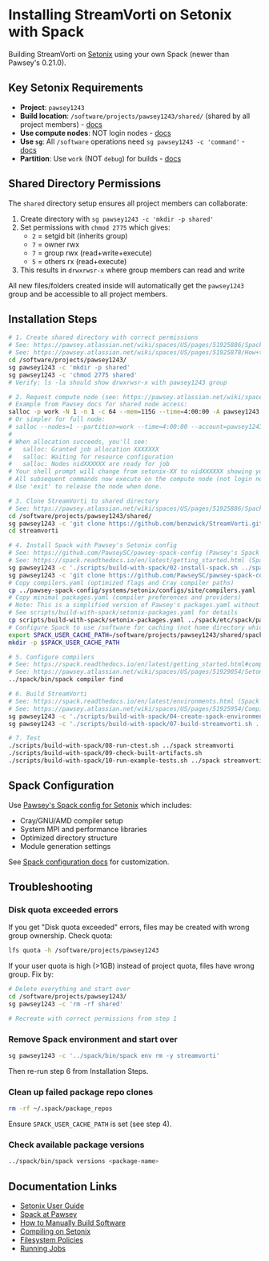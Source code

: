 # Installing StreamVorti on Setonix with Spack

Building StreamVorti on [Setonix](https://pawsey.org.au/systems/setonix/) using your own Spack (newer than Pawsey's 0.21.0).

## Key Setonix Requirements

- **Project**: `pawsey1243`
- **Build location**: `/software/projects/pawsey1243/shared/` (shared by all project members) - [docs](https://pawsey.atlassian.net/wiki/spaces/US/pages/51925878/How+to+Manually+Build+Software)
- **Use compute nodes**: NOT login nodes - [docs](https://pawsey.atlassian.net/wiki/spaces/US/pages/51925954/Compiling)
- **Use `sg`**: All `/software` operations need `sg pawsey1243 -c 'command'` - [docs](https://pawsey.atlassian.net/wiki/spaces/US/pages/51925886/Spack)
- **Partition**: Use `work` (NOT `debug`) for builds - [docs](https://pawsey.atlassian.net/wiki/spaces/US/pages/51929058/Running+Jobs+on+Setonix)

## Shared Directory Permissions

The `shared` directory setup ensures all project members can collaborate:

1. Create directory with `sg pawsey1243 -c 'mkdir -p shared'`
2. Set permissions with `chmod 2775` which gives:
   - `2` = setgid bit (inherits group)
   - `7` = owner rwx
   - `7` = group rwx (read+write+execute)
   - `5` = others rx (read+execute)
3. This results in `drwxrwsr-x` where group members can read and write

All new files/folders created inside will automatically get the `pawsey1243` group and be accessible to all project members.

## Installation Steps

```bash
# 1. Create shared directory with correct permissions
# See: https://pawsey.atlassian.net/wiki/spaces/US/pages/51925886/Spack (sg usage)
# See: https://pawsey.atlassian.net/wiki/spaces/US/pages/51925878/How+to+Manually+Build+Software (build location)
cd /software/projects/pawsey1243/
sg pawsey1243 -c 'mkdir -p shared'
sg pawsey1243 -c 'chmod 2775 shared'
# Verify: ls -la should show drwxrwsr-x with pawsey1243 group

# 2. Request compute node (see: https://pawsey.atlassian.net/wiki/spaces/US/pages/51925964/Job+Scheduling)
# Example from Pawsey docs for shared node access:
salloc -p work -N 1 -n 1 -c 64 --mem=115G --time=4:00:00 -A pawsey1243
# Or simpler for full node:
# salloc --nodes=1 --partition=work --time=4:00:00 --account=pawsey1243
#
# When allocation succeeds, you'll see:
#   salloc: Granted job allocation XXXXXXX
#   salloc: Waiting for resource configuration
#   salloc: Nodes nidXXXXXX are ready for job
# Your shell prompt will change from setonix-XX to nidXXXXXX showing you're on the compute node.
# All subsequent commands now execute on the compute node (not login node).
# Use 'exit' to release the node when done.

# 3. Clone StreamVorti to shared directory
# See: https://pawsey.atlassian.net/wiki/spaces/US/pages/51925886/Spack (sg for /software operations)
cd /software/projects/pawsey1243/shared/
sg pawsey1243 -c 'git clone https://github.com/benzwick/StreamVorti.git streamvorti'
cd streamvorti

# 4. Install Spack with Pawsey's Setonix config
# See: https://github.com/PawseySC/pawsey-spack-config (Pawsey's Spack configs)
# See: https://spack.readthedocs.io/en/latest/getting_started.html (Spack installation)
sg pawsey1243 -c './scripts/build-with-spack/02-install-spack.sh ../spack'
sg pawsey1243 -c 'git clone https://github.com/PawseySC/pawsey-spack-config.git ../pawsey-spack-config'
# Copy compilers.yaml (optimized flags and Cray compiler paths)
cp ../pawsey-spack-config/systems/setonix/configs/site/compilers.yaml ../spack/etc/spack/
# Copy minimal packages.yaml (compiler preferences and providers)
# Note: This is a simplified version of Pawsey's packages.yaml without version constraints
# See scripts/build-with-spack/setonix-packages.yaml for details
cp scripts/build-with-spack/setonix-packages.yaml ../spack/etc/spack/packages.yaml
# Configure Spack to use /software for caching (not home directory which has 1GB limit)
export SPACK_USER_CACHE_PATH=/software/projects/pawsey1243/shared/spack-cache
mkdir -p $SPACK_USER_CACHE_PATH

# 5. Configure compilers
# See: https://spack.readthedocs.io/en/latest/getting_started.html#compiler-configuration
# See: https://pawsey.atlassian.net/wiki/spaces/US/pages/51929054/Setonix+Software+Environment (Cray compilers)
../spack/bin/spack compiler find

# 6. Build StreamVorti
# See: https://spack.readthedocs.io/en/latest/environments.html (Spack environments)
# See: https://pawsey.atlassian.net/wiki/spaces/US/pages/51925954/Compiling (compiling on compute nodes)
sg pawsey1243 -c './scripts/build-with-spack/04-create-spack-environment.sh ../spack streamvorti spack.yaml'
sg pawsey1243 -c './scripts/build-with-spack/07-build-streamvorti.sh ../spack streamvorti'

# 7. Test
./scripts/build-with-spack/08-run-ctest.sh ../spack streamvorti
./scripts/build-with-spack/09-check-built-artifacts.sh
./scripts/build-with-spack/10-run-example-tests.sh ../spack streamvorti
```

## Spack Configuration

Use [Pawsey's Spack config for Setonix](https://github.com/PawseySC/pawsey-spack-config/tree/master/systems/setonix/configs) which includes:
- Cray/GNU/AMD compiler setup
- System MPI and performance libraries
- Optimized directory structure
- Module generation settings

See [Spack configuration docs](https://spack.readthedocs.io/en/latest/configuration.html) for customization.

## Troubleshooting

### Disk quota exceeded errors

If you get "Disk quota exceeded" errors, files may be created with wrong group ownership. Check quota:

```bash
lfs quota -h /software/projects/pawsey1243
```

If your user quota is high (>1GB) instead of project quota, files have wrong group. Fix by:

```bash
# Delete everything and start over
cd /software/projects/pawsey1243/
sg pawsey1243 -c 'rm -rf shared'

# Recreate with correct permissions from step 1
```

### Remove Spack environment and start over

```bash
sg pawsey1243 -c '../spack/bin/spack env rm -y streamvorti'
```

Then re-run step 6 from Installation Steps.

### Clean up failed package repo clones

```bash
rm -rf ~/.spack/package_repos
```

Ensure `SPACK_USER_CACHE_PATH` is set (see step 4).

### Check available package versions

```bash
../spack/bin/spack versions <package-name>
```

## Documentation Links

- [Setonix User Guide](https://pawsey.atlassian.net/wiki/spaces/US/pages/51925434/Setonix+User+Guide)
- [Spack at Pawsey](https://pawsey.atlassian.net/wiki/spaces/US/pages/51925886/Spack)
- [How to Manually Build Software](https://pawsey.atlassian.net/wiki/spaces/US/pages/51925878/How+to+Manually+Build+Software)
- [Compiling on Setonix](https://pawsey.atlassian.net/wiki/spaces/US/pages/51925954/Compiling)
- [Filesystem Policies](https://pawsey.atlassian.net/wiki/spaces/US/pages/51925880/Filesystem+Policies)
- [Running Jobs](https://pawsey.atlassian.net/wiki/spaces/US/pages/51929058/Running+Jobs+on+Setonix)
